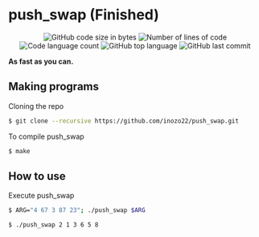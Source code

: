 <h1>
	push_swap (Finished)
</h1>  

<p align="center">
	<img alt="GitHub code size in bytes" src="https://img.shields.io/github/languages/code-size/inozo22/push_swap?color=lightblue" />
	<img alt="Number of lines of code" src="https://img.shields.io/tokei/lines/github/inozo22/push_swap?color=critical" />
	<img alt="Code language count" src="https://img.shields.io/github/languages/count/inozo22/push_swap?color=yellow" />
	<img alt="GitHub top language" src="https://img.shields.io/github/languages/top/inozo22/push_swap?color=blue" />
	<img alt="GitHub last commit" src="https://img.shields.io/github/last-commit/inozo22/push_swap?color=green" />
</p>

<p>
	<b>As fast as you can.</b><br>
</p>

## Making programs

Cloning the repo
```bash
$ git clone --recursive https://github.com/inozo22/push_swap.git
```
To compile push_swap

```bash
$ make
```

## How to use

Execute push_swap

```bash
$ ARG="4 67 3 87 23"; ./push_swap $ARG
```

```bash
$ ./push_swap 2 1 3 6 5 8
```
